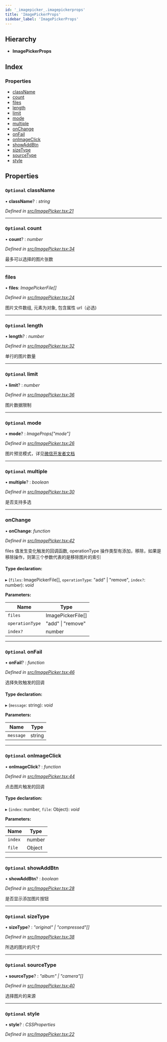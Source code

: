 ```yaml
---
id: '_imagepicker_.imagepickerprops'
title: 'ImagePickerProps'
sidebar_label: 'ImagePickerProps'
---
```


## Hierarchy

- **ImagePickerProps**

## Index

### Properties

- [className](_imagepicker_.imagepickerprops.md#optional-classname)
- [count](_imagepicker_.imagepickerprops.md#optional-count)
- [files](_imagepicker_.imagepickerprops.md#files)
- [length](_imagepicker_.imagepickerprops.md#optional-length)
- [limit](_imagepicker_.imagepickerprops.md#optional-limit)
- [mode](_imagepicker_.imagepickerprops.md#optional-mode)
- [multiple](_imagepicker_.imagepickerprops.md#optional-multiple)
- [onChange](_imagepicker_.imagepickerprops.md#onchange)
- [onFail](_imagepicker_.imagepickerprops.md#optional-onfail)
- [onImageClick](_imagepicker_.imagepickerprops.md#optional-onimageclick)
- [showAddBtn](_imagepicker_.imagepickerprops.md#optional-showaddbtn)
- [sizeType](_imagepicker_.imagepickerprops.md#optional-sizetype)
- [sourceType](_imagepicker_.imagepickerprops.md#optional-sourcetype)
- [style](_imagepicker_.imagepickerprops.md#optional-style)

## Properties

### `Optional` className

• **className**? : _string_

_Defined in [src/ImagePicker.tsx:21](https://github.com/tarojsx/ui/blob/v0.11.0/src/ImagePicker.tsx#L21)_

---

### `Optional` count

• **count**? : _number_

_Defined in [src/ImagePicker.tsx:34](https://github.com/tarojsx/ui/blob/v0.11.0/src/ImagePicker.tsx#L34)_

最多可以选择的图片张数

---

### files

• **files**: _ImagePickerFile[]_

_Defined in [src/ImagePicker.tsx:24](https://github.com/tarojsx/ui/blob/v0.11.0/src/ImagePicker.tsx#L24)_

图片文件数组, 元素为对象, 包含属性 url（必选)

---

### `Optional` length

• **length**? : _number_

_Defined in [src/ImagePicker.tsx:32](https://github.com/tarojsx/ui/blob/v0.11.0/src/ImagePicker.tsx#L32)_

单行的图片数量

---

### `Optional` limit

• **limit**? : _number_

_Defined in [src/ImagePicker.tsx:36](https://github.com/tarojsx/ui/blob/v0.11.0/src/ImagePicker.tsx#L36)_

图片数据限制

---

### `Optional` mode

• **mode**? : _ImageProps["mode"]_

_Defined in [src/ImagePicker.tsx:26](https://github.com/tarojsx/ui/blob/v0.11.0/src/ImagePicker.tsx#L26)_

图片预览模式，详见[微信开发者文档](https://developers.weixin.qq.com/miniprogram/dev/component/image.html)

---

### `Optional` multiple

• **multiple**? : _boolean_

_Defined in [src/ImagePicker.tsx:30](https://github.com/tarojsx/ui/blob/v0.11.0/src/ImagePicker.tsx#L30)_

是否支持多选

---

### onChange

• **onChange**: _function_

_Defined in [src/ImagePicker.tsx:42](https://github.com/tarojsx/ui/blob/v0.11.0/src/ImagePicker.tsx#L42)_

files 值发生变化触发的回调函数, operationType 操作类型有添加，移除，如果是移除操作，则第三个参数代表的是移除图片的索引

#### Type declaration:

▸ (`files`: ImagePickerFile[], `operationType`: "add" | "remove", `index?`: number): _void_

**Parameters:**

| Name            | Type                  |
| --------------- | --------------------- |
| `files`         | ImagePickerFile[]     |
| `operationType` | "add" &#124; "remove" |
| `index?`        | number                |

---

### `Optional` onFail

• **onFail**? : _function_

_Defined in [src/ImagePicker.tsx:46](https://github.com/tarojsx/ui/blob/v0.11.0/src/ImagePicker.tsx#L46)_

选择失败触发的回调

#### Type declaration:

▸ (`message`: string): _void_

**Parameters:**

| Name      | Type   |
| --------- | ------ |
| `message` | string |

---

### `Optional` onImageClick

• **onImageClick**? : _function_

_Defined in [src/ImagePicker.tsx:44](https://github.com/tarojsx/ui/blob/v0.11.0/src/ImagePicker.tsx#L44)_

点击图片触发的回调

#### Type declaration:

▸ (`index`: number, `file`: Object): _void_

**Parameters:**

| Name    | Type   |
| ------- | ------ |
| `index` | number |
| `file`  | Object |

---

### `Optional` showAddBtn

• **showAddBtn**? : _boolean_

_Defined in [src/ImagePicker.tsx:28](https://github.com/tarojsx/ui/blob/v0.11.0/src/ImagePicker.tsx#L28)_

是否显示添加图片按钮

---

### `Optional` sizeType

• **sizeType**? : _"original" | "compressed"[]_

_Defined in [src/ImagePicker.tsx:38](https://github.com/tarojsx/ui/blob/v0.11.0/src/ImagePicker.tsx#L38)_

所选的图片的尺寸

---

### `Optional` sourceType

• **sourceType**? : _"album" | "camera"[]_

_Defined in [src/ImagePicker.tsx:40](https://github.com/tarojsx/ui/blob/v0.11.0/src/ImagePicker.tsx#L40)_

选择图片的来源

---

### `Optional` style

• **style**? : _CSSProperties_

_Defined in [src/ImagePicker.tsx:22](https://github.com/tarojsx/ui/blob/v0.11.0/src/ImagePicker.tsx#L22)_
